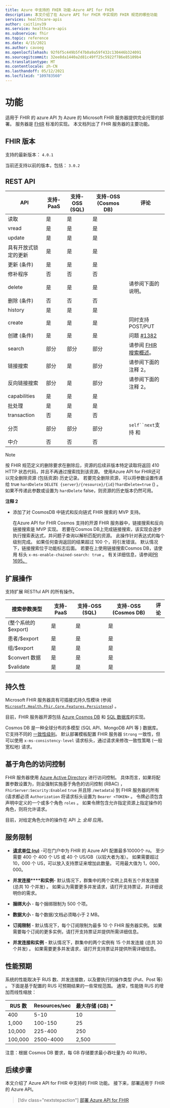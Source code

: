 ```yaml
---
title: Azure 中支持的 FHIR 功能-Azure API for FHIR
description: 本文介绍了在 Azure API for FHIR 中实现的 FHIR 规范的哪些功能
services: healthcare-apis
author: caitlinv39
ms.service: healthcare-apis
ms.subservice: fhir
ms.topic: reference
ms.date: 4/15/2021
ms.author: cavoeg
ms.openlocfilehash: 92f6f5c449b5f47b0a9a59f432c130446b324091
ms.sourcegitcommit: 32ee8da1440a2d81c49ff25c5922f786e85109b4
ms.translationtype: MT
ms.contentlocale: zh-CN
ms.lasthandoff: 05/12/2021
ms.locfileid: "109783560"
---
```

# <a name="features"></a>功能

适用于 FHIR 的 azure API 为 Azure 的 Microsoft FHIR 服务器提供完全托管的部署。 服务器是 [FHIR](https://hl7.org/fhir) 标准的实现。 本文档列出了 FHIR 服务器的主要功能。

## <a name="fhir-version"></a>FHIR 版本

支持的最新版本： `4.0.1`

当前还支持以前的版本，包括： `3.0.2`

## <a name="rest-api"></a>REST API

| API                            | 支持-PaaS | 支持-OSS (SQL)  | 支持-OSS (Cosmos DB)  | 评论                                             |
|--------------------------------|-----------|-----------|-----------|-----------------------------------------------------|
| 读取                           | 是       | 是       | 是       |                                                     |
| vread                          | 是       | 是       | 是       |                                                     |
| update                         | 是       | 是       | 是       |                                                     |
| 具有开放式锁定的更新 | 是       | 是       | 是       |                                                     |
| 更新 (条件)            | 是       | 是       | 是       |                                                     |
| 修补程序                          | 否        | 否        | 否        |                                                     |
| delete                         | 是       | 是       | 是       |  请参阅下面的说明。                                   |
| 删除 (条件)            | 否        | 否        | 否        |                                                     |
| history                        | 是       | 是       | 是       |                                                     |
| create                         | 是       | 是       | 是       | 同时支持 POST/PUT                               |
| 创建 (条件)            | 是       | 是       | 是       | 问题 [#1382](https://github.com/microsoft/fhir-server/issues/1382) |
| search                         | 部分   | 部分   | 部分   | 请参阅 [FHIR 搜索概述](overview-of-search.md)。                           |
| 链接搜索                 | 部分       | 是       | 部分   | 请参阅下面的注释 2。                                   |
| 反向链接搜索         | 部分       | 是       | 部分   | 请参阅下面的注释 2。                                   |
| capabilities                   | 是       | 是       | 是       |                                                     |
| 批处理                          | 是       | 是       | 是       |                                                     |
| transaction                    | 否        | 是       | 否        |                                                     |
| 分页                         | 部分   | 部分   | 部分   | `self``next`支持 和                     |
| 中介                 | 否        | 否        | 否        |                                                     |

> [!Note]
> 按 FHIR 规范定义的删除要求在删除后，资源的后续非版本特定读取将返回 410 HTTP 状态代码，并且不再通过搜索找到该资源。 使用Azure API for FHIR还可以完全删除资源 (包括资源) 历史记录。 若要完全删除资源，可以将参数设置传递给 true `hardDelete` `DELETE {server}/{resource}/{id}?hardDelete=true` () 。 如果不传递此参数或设置为 `hardDelete` false，则资源的历史版本仍然可用。


 **注释 2**
* 添加了对 CosmosDB 中链式和反向链式 FHIR 搜索的 MVP 支持。 

  在Azure API for FHIR Cosmos 支持的开源 FHIR 服务器中，链接搜索和反向链接搜索是 MVP 实现。 若要在Cosmos DB上完成链接搜索，该实现会逐步执行搜索表达式，并问题子查询以解析匹配的资源。 此操作针对表达式的每个级别完成。 如果任何查询返回的结果超过 100 个，将引发错误。 默认情况下，链接搜索位于功能标志后面。 若要在上使用链接搜索Cosmos DB，请使用 标头 `x-ms-enable-chained-search: true` 。 有关详细信息，请参阅[PR 1695。](https://github.com/microsoft/fhir-server/pull/1695)

## <a name="extended-operations"></a>扩展操作

支持扩展 RESTful API 的所有操作。

| 搜索参数类型 | 支持-PaaS | 支持-OSS (SQL)  | 支持-OSS (Cosmos DB)  | 评论 |
|------------------------|-----------|-----------|-----------|---------|
|  (整个系统的 $export)  | 是       | 是       | 是       |         |
| 患者/$export        | 是       | 是       | 是       |         |
| 组/$export          | 是       | 是       | 是       |         |
| $convert 数据          | 是       | 是       | 是       |         |
| $validate          | 是       | 是       | 是       |         |

## <a name="persistence"></a>持久性

Microsoft FHIR 服务器具有可插接式持久性模块 (参阅 [`Microsoft.Health.Fhir.Core.Features.Persistence`](https://github.com/Microsoft/fhir-server/tree/master/src/Microsoft.Health.Fhir.Core/Features/Persistence)) 。

目前，FHIR 服务器开源包括 [Azure Cosmos DB](../../cosmos-db/index-overview.md) 和 [SQL 数据库](https://azure.microsoft.com/services/sql-database/)的实现。

Cosmos DB 是一种全球分布的多模型 (SQL API、MongoDB API 等 ) 数据库。 它支持不同的 [一致性级别](../../cosmos-db/consistency-levels.md)。 默认部署模板配置 FHIR 服务器 `Strong` 一致性，但可以使用 `x-ms-consistency-level` 请求标头，通过请求来修改一致性策略 (一般宽松地) 请求。

## <a name="role-based-access-control"></a>基于角色的访问控制

FHIR 服务器使用 [Azure Active Directory](https://azure.microsoft.com/services/active-directory/) 进行访问控制。 具体而言，如果将配置参数设置为，则会强制实施基于角色的访问控制 (RBAC) ， `FhirServer:Security:Enabled` `true` 并且除 `/metadata`) 到 FHIR 服务器的所有 (请求都必须 `Authorization` 将请求标头设置为 `Bearer <TOKEN>` 。 令牌必须包含声明中定义的一个或多个角色 `roles` 。 如果令牌包含允许指定资源上指定操作的角色，则将允许请求。

目前，对给定角色允许的操作在 API 上 *全局* 应用。

## <a name="service-limits"></a>服务限制

* [**请求单位 (ru)**](../../cosmos-db/concepts-limits.md) -可在门户中为 FHIR 的 Azure API 配置最多10000个 ru。 至少需要 400 个 400 个 US 或 40 个 US/GB（以较大者为准）。 如果需要超过 10，000 个 US，可以放入支持票证来增加此数量。 可用最大值为 1，000，000。

* **并发连接****和实例**- 默认情况下，群集中的两个实例上具有五个并发连接 (总共 10 个并发) 。 如果认为需要更多并发请求，请打开支持票证，并详细说明你的需求。

* **捆绑大小** - 每个捆绑限制为 500 个项。

* **数据大小** - 每个数据/文档必须略小于 2 MB。

* **订阅限制** - 默认情况下，每个订阅限制为最多 10 个 FHIR 服务器实例。 如果需要每个订阅的更多实例，请打开支持票证并提供所需详细信息。

* **并发连接和实例** - 默认情况下，群集中的两个实例有 15 个并发连接 (总共 30 个并发) 。 如果需要更多并发请求，请打开支持票证并提供所需详细信息。

## <a name="performance-expectations"></a>性能预期

系统的性能取决于 RUS 数、并发连接数，以及要执行的操作类型 (Put、Post 等) 。 下面是基于配置的 RUS 可预期结果的一些常规范围。 通常，性能随 RUS 的增加而线性缩放：

| RUS 数 | Resources/sec |    最大存储 (GB) *    |
|----------|---------------|--------|                 
| 400      | 5-10          |     10   |
| 1,000    | 100-150       |      25  |
| 10,000   | 225-400       |      250  |
| 100,000  | 2500-4000   |      2,500  |

注意：根据 Cosmos DB 要求，每 GB 存储要求最小吞吐量为 40 RU/秒。 

## <a name="next-steps"></a>后续步骤

本文介绍了 Azure API for FHIR 中支持的 FHIR 功能。 接下来，部署适用于 FHIR 的 Azure API。
 
>[!div class="nextstepaction"]
>[部署 Azure API for FHIR](fhir-paas-portal-quickstart.md)
